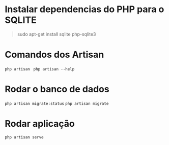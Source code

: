 # Instalar dependencias do PHP para o SQLITE
> sudo apt-get install sqlite php-sqlite3

# Comandos dos Artisan
``` php artisan ```
``` php artisan --help```

# Rodar o banco de dados
```php artisan migrate:status```
```php artisan migrate```

# Rodar aplicação
```php artisan serve```

